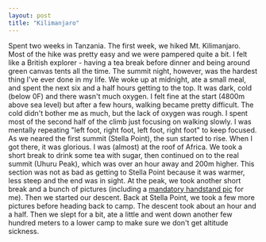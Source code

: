 ```yaml
---
layout: post
title: "Kilimanjaro"
---
```


Spent two weeks in Tanzania. The first week, we hiked Mt. Kilimanjaro. Most of the hike was pretty easy and we were pampered quite a bit. I felt like a British explorer - having a tea break before dinner and being around green canvas tents all the time. The summit night, however, was the hardest thing I've ever done in my life. We woke up at midnight, ate a small meal, and spent the next six and a half hours getting to the top. It was dark, cold (below 0F) and there wasn't much oxygen. I felt fine at the start (4800m above sea level) but after a few hours, walking became pretty difficult. The cold didn't bother me as much, but the lack of oxygen was rough. I spent most of the second half of the climb just focusing on walking slowly. I was mentally repeating "left foot, right foot, left foot, right foot" to keep focused. As we neared the first summit (Stella Point), the sun started to rise. When I got there, it was glorious. I was (almost) at the roof of Africa. We took a short break to drink some tea with sugar, then continued on to the real summit (Uhuru Peak), which was over an hour away and 200m higher. This section was not as bad as getting to Stella Point because it was warmer, less steep and the end was in sight. At the peak, we took another short break and a bunch of pictures (including a [mandatory handstand pic](http://www.flickr.com/photos/lyoshenka/9318842727) for me). Then we started our descent. Back at Stella Point, we took a few more pictures before heading back to camp. The descent took about an hour and a half. Then we slept for a bit, ate a little and went down another few hundred meters to a lower camp to make sure we don't get altitude sickness.
